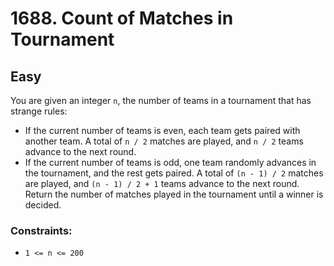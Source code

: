 # 1688. Count of Matches in Tournament

## Easy

You are given an integer `n`, the number of teams in a tournament that has strange rules:

- If the current number of teams is even, each team gets paired with another team. A total of `n / 2` matches are
  played, and `n / 2` teams advance to the next round.
- If the current number of teams is odd, one team randomly advances in the tournament, and the rest gets paired. A total
  of `(n - 1) / 2` matches are played, and `(n - 1) / 2 + 1` teams advance to the next round.
  Return the number of matches played in the tournament until a winner is decided.

### Constraints:

- `1 <= n <= 200`
